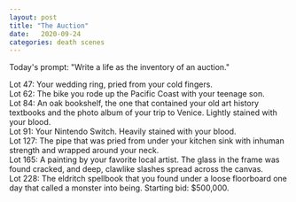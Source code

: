 ```yaml
---
layout: post
title: "The Auction"
date:   2020-09-24
categories: death scenes
---
```

Today's prompt: "Write a life as the inventory of an auction."

Lot 47: Your wedding ring, pried from your cold fingers.   
Lot 62: The bike you rode up the Pacific Coast with your teenage son.   
Lot 84: An oak bookshelf, the one that contained your old art history textbooks and the photo album of your trip to Venice. Lightly stained with your blood.   
Lot 91: Your Nintendo Switch. Heavily stained with your blood.   
Lot 127: The pipe that was pried from under your kitchen sink with inhuman strength and wrapped around your neck.   
Lot 165: A painting by your favorite local artist. The glass in the frame was found cracked, and deep, clawlike slashes spread across the canvas.   
Lot 228: The eldritch spellbook that you found under a loose floorboard one day that called a monster into being. Starting bid: $500,000.
